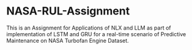 # NASA-RUL-Assignment
This is an Assignment for Applications of NLX and LLM as part of implementation of LSTM and GRU for a real-time scenario of Predictive Maintenance on NASA Turbofan Engine Dataset.
